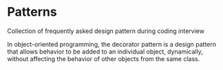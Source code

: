 # Patterns
Collection of frequently asked design pattern during coding interview

In object-oriented programming, the decorator pattern is a design pattern that allows behavior to be added to an individual object, dynamically, without affecting the behavior of other objects from the same class.

